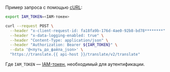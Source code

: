 Пример запроса с помощью [cURL](https://curl.haxx.se):

```bash
export IAM_TOKEN=<IAM-токен>

curl --request POST \
  --header "x-client-request-id: fa18fa9b-176d-4ae0-92b8-bd78********" \
  --header "x-data-logging-enabled: true" \
  --header "Content-Type: application/json" \
  --header "Authorization: Bearer ${IAM_TOKEN}" \
  --data '@<путь_до_файла_json>' \
  "https://translate.{{ api-host }}/translate/v2/translate"
```
Где `IAM_TOKEN` — [IAM-токен](../../iam/operations/iam-token/create.md), необходимый для аутентификации.